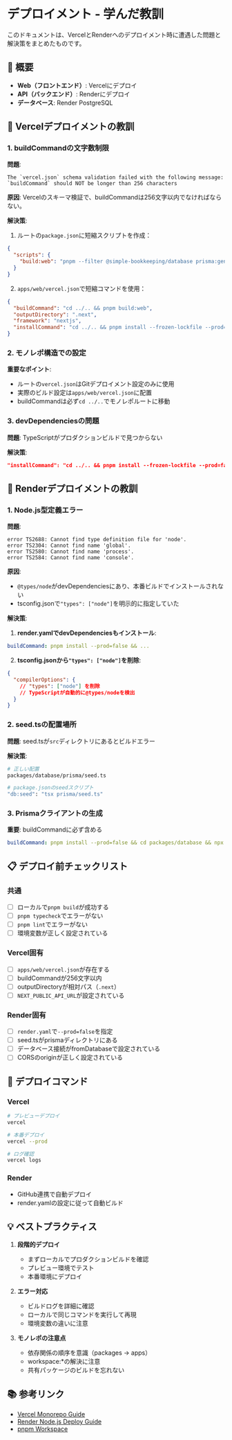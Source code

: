 # デプロイメント - 学んだ教訓

このドキュメントは、VercelとRenderへのデプロイメント時に遭遇した問題と解決策をまとめたものです。

## 🎯 概要

- **Web（フロントエンド）**: Vercelにデプロイ
- **API（バックエンド）**: Renderにデプロイ
- **データベース**: Render PostgreSQL

## 🔧 Vercelデプロイメントの教訓

### 1. buildCommandの文字数制限

**問題**:

```
The `vercel.json` schema validation failed with the following message:
`buildCommand` should NOT be longer than 256 characters
```

**原因**:
Vercelのスキーマ検証で、buildCommandは256文字以内でなければならない。

**解決策**:

1. ルートの`package.json`に短縮スクリプトを作成：

```json
{
  "scripts": {
    "build:web": "pnpm --filter @simple-bookkeeping/database prisma:generate && pnpm build:packages && pnpm --filter @simple-bookkeeping/web build"
  }
}
```

2. `apps/web/vercel.json`で短縮コマンドを使用：

```json
{
  "buildCommand": "cd ../.. && pnpm build:web",
  "outputDirectory": ".next",
  "framework": "nextjs",
  "installCommand": "cd ../.. && pnpm install --frozen-lockfile --prod=false"
}
```

### 2. モノレポ構造での設定

**重要なポイント**:

- ルートの`vercel.json`はGitデプロイメント設定のみに使用
- 実際のビルド設定は`apps/web/vercel.json`に配置
- buildCommandは必ず`cd ../..`でモノレポルートに移動

### 3. devDependenciesの問題

**問題**: TypeScriptがプロダクションビルドで見つからない

**解決策**:

```json
"installCommand": "cd ../.. && pnpm install --frozen-lockfile --prod=false"
```

## 🔧 Renderデプロイメントの教訓

### 1. Node.js型定義エラー

**問題**:

```
error TS2688: Cannot find type definition file for 'node'.
error TS2304: Cannot find name 'global'.
error TS2580: Cannot find name 'process'.
error TS2584: Cannot find name 'console'.
```

**原因**:

- `@types/node`がdevDependenciesにあり、本番ビルドでインストールされない
- tsconfig.jsonで`"types": ["node"]`を明示的に指定していた

**解決策**:

1. **render.yamlでdevDependenciesもインストール**:

```yaml
buildCommand: pnpm install --prod=false && ...
```

2. **tsconfig.jsonから`"types": ["node"]`を削除**:

```json
{
  "compilerOptions": {
    // "types": ["node"] を削除
    // TypeScriptが自動的に@types/nodeを検出
  }
}
```

### 2. seed.tsの配置場所

**問題**: seed.tsが`src`ディレクトリにあるとビルドエラー

**解決策**:

```bash
# 正しい配置
packages/database/prisma/seed.ts

# package.jsonのseedスクリプト
"db:seed": "tsx prisma/seed.ts"
```

### 3. Prismaクライアントの生成

**重要**: buildCommandに必ず含める

```yaml
buildCommand: pnpm install --prod=false && cd packages/database && npx prisma generate && cd ../.. && ...
```

## 📋 デプロイ前チェックリスト

### 共通

- [ ] ローカルで`pnpm build`が成功する
- [ ] `pnpm typecheck`でエラーがない
- [ ] `pnpm lint`でエラーがない
- [ ] 環境変数が正しく設定されている

### Vercel固有

- [ ] `apps/web/vercel.json`が存在する
- [ ] buildCommandが256文字以内
- [ ] outputDirectoryが相対パス（`.next`）
- [ ] `NEXT_PUBLIC_API_URL`が設定されている

### Render固有

- [ ] `render.yaml`で`--prod=false`を指定
- [ ] seed.tsがprismaディレクトリにある
- [ ] データベース接続がfromDatabaseで設定されている
- [ ] CORSのoriginが正しく設定されている

## 🚀 デプロイコマンド

### Vercel

```bash
# プレビューデプロイ
vercel

# 本番デプロイ
vercel --prod

# ログ確認
vercel logs
```

### Render

- GitHub連携で自動デプロイ
- render.yamlの設定に従って自動ビルド

## 💡 ベストプラクティス

1. **段階的デプロイ**

   - まずローカルでプロダクションビルドを確認
   - プレビュー環境でテスト
   - 本番環境にデプロイ

2. **エラー対応**

   - ビルドログを詳細に確認
   - ローカルで同じコマンドを実行して再現
   - 環境変数の違いに注意

3. **モノレポの注意点**
   - 依存関係の順序を意識（packages → apps）
   - workspace:\*の解決に注意
   - 共有パッケージのビルドを忘れない

## 📚 参考リンク

- [Vercel Monorepo Guide](https://vercel.com/docs/monorepos)
- [Render Node.js Deploy Guide](https://render.com/docs/deploy-node-express-app)
- [pnpm Workspace](https://pnpm.io/workspaces)
